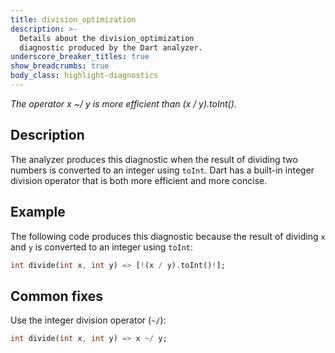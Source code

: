 ```yaml
---
title: division_optimization
description: >-
  Details about the division_optimization
  diagnostic produced by the Dart analyzer.
underscore_breaker_titles: true
show_breadcrumbs: true
body_class: highlight-diagnostics
---
```


_The operator x ~/ y is more efficient than (x / y).toInt()._

## Description

The analyzer produces this diagnostic when the result of dividing two
numbers is converted to an integer using `toInt`. Dart has a built-in
integer division operator that is both more efficient and more concise.

## Example

The following code produces this diagnostic because the result of dividing
`x` and `y` is converted to an integer using `toInt`:

```dart
int divide(int x, int y) => [!(x / y).toInt()!];
```

## Common fixes

Use the integer division operator (`~/`):

```dart
int divide(int x, int y) => x ~/ y;
```
